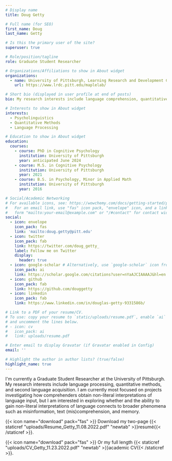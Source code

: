 ```yaml
---
# Display name
title: Doug Getty

# Full name (for SEO)
first_name: Doug
last_name: Getty

# Is this the primary user of the site?
superuser: true

# Role/position/tagline
role: Graduate Student Researcher

# Organizations/Affiliations to show in About widget
organizations:
  - name: University of Pittsburgh, Learning Research and Development Center, MAPLE Lab
    url: https://www.lrdc.pitt.edu/maplelab/

# Short bio (displayed in user profile at end of posts)
bio: My research interests include language comprehension, quantitative methods, and second language acquisition.

# Interests to show in About widget
interests:
  - Psycholinguistics
  - Quantitative Methods
  - Language Processing

# Education to show in About widget
education:
  courses:
    - course: PhD in Cognitive Psychology
      institution: University of Pittsburgh
      year: anticipated June 2024 
    - course: M.S. in Cognitive Psychology
      institution: University of Pittsburgh
      year: 2021
    - course: B.S. in Psychology, Minor in Applied Math
      institution: University of Pittsburgh
      year: 2016

# Social/Academic Networking
# For available icons, see: https://wowchemy.com/docs/getting-started/page-builder/#icons
#   For an email link, use "fas" icon pack, "envelope" icon, and a link in the
#   form "mailto:your-email@example.com" or "/#contact" for contact widget.
social:
  - icon: envelope
    icon_pack: fas
    link: 'mailto:doug.getty@pitt.edu'
  - icon: twitter
    icon_pack: fab
    link: https://twitter.com/doug_getty_
    label: Follow me on Twitter
    display:
      header: true
  - icon: google-scholar # Alternatively, use `google-scholar` icon from `ai` icon pack
    icon_pack: ai
    link: https://scholar.google.com/citations?user=nYaAJCIAAAAJ&hl=en
  - icon: github
    icon_pack: fab
    link: https://github.com/douggetty
  - icon: linkedin
    icon_pack: fab
    link: https://www.linkedin.com/in/douglas-getty-9331586b/

# Link to a PDF of your resume/CV.
# To use: copy your resume to `static/uploads/resume.pdf`, enable `ai` icons in `params.yaml`,
# and uncomment the lines below.
# - icon: cv
#   icon_pack: ai
#   link: uploads/resume.pdf

# Enter email to display Gravatar (if Gravatar enabled in Config)
email: ''

# Highlight the author in author lists? (true/false)
highlight_name: true
---
```


I'm currently a Graduate Student Researcher at the University of Pittsburgh. My research interests include language processing, quantitative methods, and second language acquisition. I am currently most focused on projects investigating how comprehenders obtain non-literal interpretations of language input, but I am interested in exploring whether and the ability to gain non-literal interpretations of language connects to broader phenomena such as misinformation, text (mis)comprehension, and memory.

{{< icon name="download" pack="fas" >}} Download my two-page {{< staticref "uploads/Resume_Getty_11.08.2022.pdf" "newtab" >}}resumé{{< /staticref >}}.

{{< icon name="download" pack="fas" >}} Or my full length {{< staticref "uploads/CV_Getty_11.23.2022.pdf" "newtab" >}}academic CV{{< /staticref >}}.
